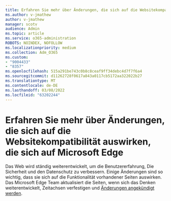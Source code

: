 ```yaml
---
title: Erfahren Sie mehr über Änderungen, die sich auf die Websitekompatibilität auswirken, die sich auf Microsoft Edge
ms.author: v-jmathew
author: v-jmathew
manager: scotv
audience: Admin
ms.topic: article
ms.service: o365-administration
ROBOTS: NOINDEX, NOFOLLOW
ms.localizationpriority: medium
ms.collection: Adm_O365
ms.custom:
- "9004433"
- "8357"
ms.openlocfilehash: 515a291be743c0b8c8ceaf9ff34debc4d7f7f6a4
ms.sourcegitcommit: d11262728f0617a843a0117cb5172aa322022b27
ms.translationtype: MT
ms.contentlocale: de-DE
ms.lasthandoff: 03/08/2022
ms.locfileid: "63202244"
---
```

# <a name="learn-about-site-compatibility-affecting-changes-coming-to-microsoft-edge"></a>Erfahren Sie mehr über Änderungen, die sich auf die Websitekompatibilität auswirken, die sich auf Microsoft Edge

Das Web wird ständig weiterentwickelt, um die Benutzererfahrung, Die Sicherheit und den Datenschutz zu verbessern. Einige Änderungen sind so wichtig, dass sie sich auf die Funktionalität vorhandener Seiten auswirken. Das Microsoft Edge Team aktualisiert die Seiten, wenn sich das Denken weiterentwickelt, Zeitachsen verfestigen und [Änderungen angekündigt werden](https://go.microsoft.com/fwlink/?linkid=2135534).
